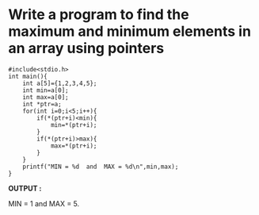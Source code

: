 # Write a program to find the maximum and minimum elements in an array using pointers

```
#include<stdio.h>
int main(){
    int a[5]={1,2,3,4,5};
    int min=a[0];
    int max=a[0];
    int *ptr=a;
    for(int i=0;i<5;i++){
        if(*(ptr+i)<min){
            min=*(ptr+i);
        }
        if(*(ptr+i)>max){
            max=*(ptr+i);
        }
    }
    printf("MIN = %d  and  MAX = %d\n",min,max);
}
```

__OUTPUT :__

MIN = 1  and  MAX = 5.
